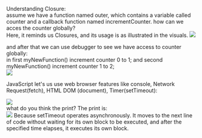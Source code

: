 Understanding Closure: <br/>
assume we have a function named outer, which contains a variable called counter and a callback function named incrementCounter.
how can we acces the counter globally? <br/>
Here, it reminds us Closures, and its usage is as illustrated in the visuals.
<img src="https://github.com/mryunt02/Closure/assets/90159617/2827c437-10fa-4ada-847b-a8a7d42e3e53" />

and after that we can use debugger to see we have access to counter globally: <br/>
in first myNewFunction() increment counter 0 to 1;
and second myNewFunction() increment counter 1 to 2; <br/>
<img src="https://github.com/mryunt02/Closure/assets/90159617/3f1bb774-1d03-404b-b261-1e14a7969d3f" /> <br/>

JavaScript let's us use web browser features like console, Network Request(fetch), HTML DOM (document), Timer(setTimeout):


<img src="https://github.com/mryunt02/Closure/assets/90159617/dd31fedb-b016-4d24-a752-3ac105e7a43c" /> <br/>
what do you think the print? The print is:<br/>
<img src="https://github.com/mryunt02/Closure/assets/90159617/9312c160-0159-4134-89d3-b073b5f8a7f2" />
Because setTimeout operates asynchronously. It moves to the next line of code without waiting for its own block to be executed, and after the specified time elapses, it executes its own block.
